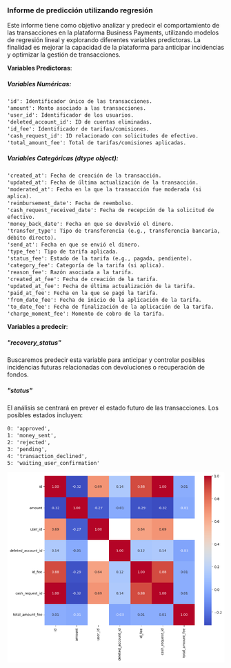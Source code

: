 ### Informe de predicción utilizando regresión

Este informe tiene como objetivo analizar y predecir el comportamiento de las transacciones en la plataforma Business Payments, utilizando modelos de regresión lineal y explorando diferentes variables predictoras. La finalidad es mejorar la capacidad de la plataforma para anticipar incidencias y optimizar la gestión de transacciones.

**Variables Predictoras**:

##### Variables Numéricas:

    'id': Identificador único de las transacciones.
    'amount': Monto asociado a las transacciones.
    'user_id': Identificador de los usuarios.
    'deleted_account_id': ID de cuentas eliminadas.
    'id_fee': Identificador de tarifas/comisiones.
    'cash_request_id': ID relacionado con solicitudes de efectivo.
    'total_amount_fee': Total de tarifas/comisiones aplicadas.

##### Variables Categóricas (dtype object):

    'created_at': Fecha de creación de la transacción.
    'updated_at': Fecha de última actualización de la transacción.
    'moderated_at': Fecha en la que la transacción fue moderada (si aplica).
    'reimbursement_date': Fecha de reembolso.
    'cash_request_received_date': Fecha de recepción de la solicitud de efectivo.
    'money_back_date': Fecha en que se devolvió el dinero.
    'transfer_type': Tipo de transferencia (e.g., transferencia bancaria, débito directo).
    'send_at': Fecha en que se envió el dinero.
    'type_fee': Tipo de tarifa aplicada.
    'status_fee': Estado de la tarifa (e.g., pagada, pendiente).
    'category_fee': Categoría de la tarifa (si aplica).
    'reason_fee': Razón asociada a la tarifa.
    'created_at_fee': Fecha de creación de la tarifa.
    'updated_at_fee': Fecha de última actualización de la tarifa.
    'paid_at_fee': Fecha en la que se pagó la tarifa.
    'from_date_fee': Fecha de inicio de la aplicación de la tarifa.
    'to_date_fee': Fecha de finalización de la aplicación de la tarifa.
    'charge_moment_fee': Momento de cobro de la tarifa.

**Variables a predecir**:

##### "recovery_status"

Buscaremos predecir esta variable para anticipar y controlar posibles incidencias futuras relacionadas con devoluciones o recuperación de fondos.

##### "status"

El análisis se centrará en prever el estado futuro de las transacciones. Los posibles estados incluyen:

    0: 'approved', 
    1: 'money_sent', 
    2: 'rejected', 
    3: 'pending', 
    4: 'transaction_declined', 
    5: 'waiting_user_confirmation'

![Matriz de correlación de las variables numéricas](https://github.com/arboldeku/businessPayments/blob/regresion/graficos_y_salidas/matriz_correlacion_numericas.png?raw=true)


